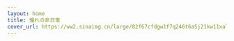 ```yaml
---
layout: home
title: 憧れの非日常
cover_url: https://ww2.sinaimg.cn/large/82f67cfdgw1f7q246t6a5j21kw11xalw.jpg
---
```

